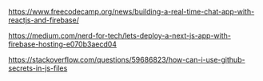 https://www.freecodecamp.org/news/building-a-real-time-chat-app-with-reactjs-and-firebase/

https://medium.com/nerd-for-tech/lets-deploy-a-next-js-app-with-firebase-hosting-e070b3aecd04

https://stackoverflow.com/questions/59686823/how-can-i-use-github-secrets-in-js-files